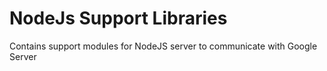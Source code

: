 # NodeJs Support Libraries
Contains support modules for NodeJS server to communicate with Google Server
